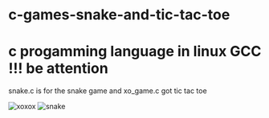 # c-games-snake-and-tic-tac-toe
# c progamming language in linux GCC !!! be attention
snake.c is for the snake game and xo_game.c got tic tac toe

![xoxox](https://user-images.githubusercontent.com/103936497/164306288-9b567ca0-2a85-4a26-9ae8-1aa789cd6ece.png)
![snake](https://user-images.githubusercontent.com/103936497/164306311-078ba10f-84a6-453c-9226-ceb5a68fca02.png)

